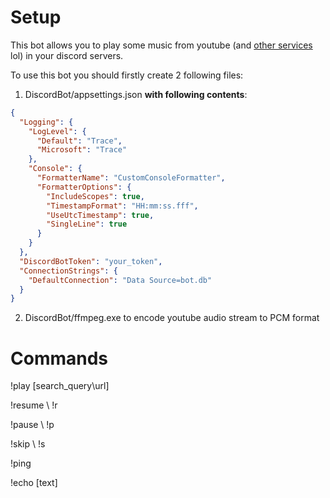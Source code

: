 # Setup

This bot allows you to play some music from youtube (and [other services](https://github.com/yt-dlp/yt-dlp/blob/master/supportedsites.md) lol) in your discord servers.

To use this bot you should firstly create 2 following files:

1. DiscordBot/appsettings.json **with following contents**:
```json
{
  "Logging": {
    "LogLevel": {
      "Default": "Trace",
      "Microsoft": "Trace"
    },
    "Console": {
      "FormatterName": "CustomConsoleFormatter",
      "FormatterOptions": {
        "IncludeScopes": true,
        "TimestampFormat": "HH:mm:ss.fff",
        "UseUtcTimestamp": true,
        "SingleLine": true
      }
    }
  },
  "DiscordBotToken": "your_token",
  "ConnectionStrings": {
    "DefaultConnection": "Data Source=bot.db"
  }
}
```
2. DiscordBot/ffmpeg.exe to encode youtube audio stream to PCM format

# Commands

!play [search_query\url] 
  
!resume \ !r

!pause \ !p

!skip \ !s

!ping

!echo [text]
